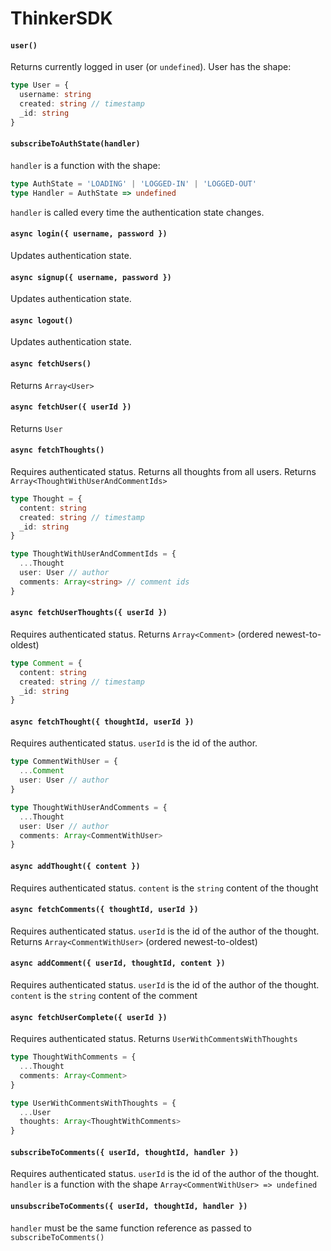 # ThinkerSDK
#### `user()`
Returns currently logged in user (or `undefined`).
User has the shape:
```ts
type User = { 
  username: string
  created: string // timestamp
  _id: string
}
```

#### `subscribeToAuthState(handler)`
`handler` is a function with the shape:
```ts
type AuthState = 'LOADING' | 'LOGGED-IN' | 'LOGGED-OUT'
type Handler = AuthState => undefined
```
`handler` is called every time the authentication state changes.
<br/>
#### `async login({ username, password })`
Updates authentication state.
<br/>
#### `async signup({ username, password })`
Updates authentication state.
<br/>
#### `async logout()`
Updates authentication state.
<br/>
#### `async fetchUsers()`
Returns `Array<User>`
<br/>
#### `async fetchUser({ userId })`
Returns `User`
<br/>
#### `async fetchThoughts()`
Requires authenticated status.
Returns all thoughts from all users.
Returns `Array<ThoughtWithUserAndCommentIds>`
```ts
type Thought = {
  content: string
  created: string // timestamp
  _id: string
}

type ThoughtWithUserAndCommentIds = {
  ...Thought
  user: User // author
  comments: Array<string> // comment ids
}
```

#### `async fetchUserThoughts({ userId })`
Requires authenticated status.
Returns `Array<Comment>` (ordered newest-to-oldest)
```ts
type Comment = {
  content: string
  created: string // timestamp
  _id: string
}
```

#### `async fetchThought({ thoughtId, userId })`
Requires authenticated status.
`userId` is the id of the author.
```ts
type CommentWithUser = {
  ...Comment
  user: User // author
}

type ThoughtWithUserAndComments = {
  ...Thought
  user: User // author
  comments: Array<CommentWithUser>
}
```

#### `async addThought({ content })`
Requires authenticated status. 
`content` is the `string` content of the thought
<br/>
#### `async fetchComments({ thoughtId, userId })`
Requires authenticated status. 
`userId` is the id of the author of the thought.
Returns `Array<CommentWithUser>` (ordered newest-to-oldest)
<br/>
#### `async addComment({ userId, thoughtId, content })`
Requires authenticated status. 
`userId` is the id of the author of the thought.
`content` is the `string` content of the comment
<br/>
#### `async fetchUserComplete({ userId })`
Requires authenticated status.
Returns `UserWithCommentsWithThoughts`
```ts
type ThoughtWithComments = {
  ...Thought
  comments: Array<Comment>
}

type UserWithCommentsWithThoughts = {
  ...User
  thoughts: Array<ThoughtWithComments>
}
```

#### `subscribeToComments({ userId, thoughtId, handler })`
Requires authenticated status.
`userId` is the id of the author of the thought.
`handler` is a function with the shape `Array<CommentWithUser> => undefined`
<br/>
#### `unsubscribeToComments({ userId, thoughtId, handler })`
`handler` must be the same function reference as passed to `subscribeToComments()`
